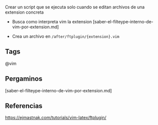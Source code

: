 Crear un script que se ejecuta solo cuando se editan archivos de una extension concreta

* Busca como interpreta vim la extension [saber-el-filteype-interno-de-vim-por-extension.md]

* Crea un archivo en `/after/ftplugin/{extension}.vim`

## Tags
@vim

## Pergaminos
[saber-el-filteype-interno-de-vim-por-extension.md]

## Referencias
https://ejmastnak.com/tutorials/vim-latex/ftplugin/
